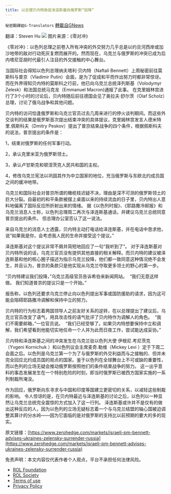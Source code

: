 ```yaml
---
title: 以总理贝内特敦促泽连斯基向俄罗斯“投降”
---
```

`秘密翻譯組G-Translators` [轉載自GNews](https://gnews.org/zh-hans/2158177/)

翻译：Steven Hu
![](https://assets.gnews.org/wp-content/uploads/2022/03/1-154.jpg)
图片来源：《零对冲》

《零对冲》：以色列总理之前卷入所有冲突的外交努力几乎总是以约旦河西岸或加沙地带的敌对行动死灰复燃而展开的。然而现在，乌克兰与俄罗斯的冲突已成为后内塔尼亚胡时代最引人注目的外交接触的中心舞台。

当国际社会得知以色列总理纳夫塔利·贝内特（Naftali Bennett）上周秘密前往莫斯科与普京（Vladimir Putin）会面，是为了促成和平而作出努力时都非常惊讶。而在外界得知贝内特的莫斯科之行前，他已向乌克兰总统泽列斯基（Volodymyr Zelesk）和法国总统马克龙（Emmanuel Macron)通报了此事。 在克里姆林宫进行了3个小时的讨论后，贝内特随后前往德国会见了奥拉夫·舒尔茨（Olaf Scholz）总理，讨论了俄乌战争和其他问题。

贝内特的访问恰逢俄罗斯和乌克兰官员过去几周来进行的停火谈判期间。而这些外交谈判的结果是俄罗斯首次提出结束冲突的具体提议，克里姆林宫发言人德米特里.佩斯科夫（Dmitry Peskov）提出了普京结束战争的四个条件，根据佩斯科夫的说法，普京提出的条件是：

1，结束对俄罗斯的任何军事行动。

2，承认克里米亚为俄罗斯领土。

3，承认卢甘斯克和顿涅茨克人民共和国的主权。

4，修改乌克兰宪法以巩固其作为中立国家的地位，充当俄罗斯与东欧北约成员国之间的缓冲地带。

乌克兰和国际社会对普京所谓的橄榄枝迟疑不决，理由是深不可测的俄罗斯领土的巨大分裂。自最初的和平条款被摆上桌面以来的持续流血的日子里，贝内特出人意料地偏离了国际反应所折射出来的情绪。 据《以色列时报》、《耶路撒冷邮报》和乌克兰消息人士称，以色列总理周二再次与泽连斯基通话，并建议乌克兰总统同意普京提出的条件。 但总理办公室否认了这一说法。

来自乌克兰的消息人士透露，贝内特主动打电话给泽连斯基，并在电话中恳求他，说“如果我是你，会考虑我人民的生命并接受这个提议。”

泽连斯基对这个提议非常不屑并简短地回应了一句“我听到了”。 对于泽连斯基对贝内特所说的话，乌克兰官员没有提供其他直接的相关解释。而贝内特的建议被泽连斯基和他的核心圈子描述为指示乌克兰投降，他们都一致同意这种情况绝不会发生，并且认为，普京的条款只是他实现从乌克兰夺取更多领土的野心的第一步。

“贝内特建议我们投降，”乌克兰高级官员告诉希伯来新闻网站。  “我们无意这样做。 我们知道普京的提议只是一个开始。”

报告称，以色列还要求乌克兰停止向以色列提出军事或国防援助的请求，因为这可能会阻碍耶路撒冷调解和保持中立的努力。

贝内特的行为标志着两国领导人之前友好关系的逆转，在以总理提出了建议后，乌克兰官员改变了语气，用具攻击性的语气批评了贝内特作为调解人的角色。  “我们不需要邮箱，”一位官员说。  “我们已经受够了。如果贝内特想要保持中立和调解，我们希望看到他能切实地任命一个人并为此而日夜工作，尝试能达成妥协。”

贝内特和泽连斯基之间的冲突发生在乌克兰驻以色列大使 伊根尼.考尼茨克（Yvgeni Kornichuk ）和以色列议会主席麦奇.勒维（Mickey Levi ）定于下周二会面之后。以色列是乌克兰第一个为了与俄罗斯的外交利益而与之接触的、但并未完全回应北约成员国的观点的国家。鉴于以色列在全球舞台上不可或缺的重要性，而以色列的立场无疑会推动俄罗斯按照他们的条件结束战争的努力。 这一出乎意料的事态发展发生在一个特别危险的时刻，即当时俄罗斯已被西方国家实施的一系列制裁所淹没。

作为回应，俄罗斯向东寻求与中国和印度等国建立更密切的关系，以减轻这些制裁的影响。 令人惊讶的是，在贝内特最近与泽连斯基的讨论之后，以色列以一种显然让乌克兰总统完全震惊的方式加入了这一行列。 泽连斯基或许并不是仅有的做出这种反应的人，因为以色列的立场无疑标志着一个与乌克兰结盟的轴心国被迫调整其算计的分水岭——因为它面临的是对俄罗斯的支持比以前预期的要大的多的现实。

原文链接：[https://www.zerohedge.com/markets/israeli-pm-bennett-advises-ukraines-zelensky-surrender-russia](https://www.zerohedge.com/markets/israeli-pm-bennett-advises-ukraines-zelensky-surrender-russia)

 

免责声明：本文内容仅代表作者个人观点，平台不承担任何法律风险。

- [ROL Foundation](https://rolfoundation.org/)
- [ROL Society](https://rolsociety.org/)
- [Terms of use](https://gnews.org/terms-of-use-3/)
- [Privacy Policy](https://gnews.org/privacy-policy/)
